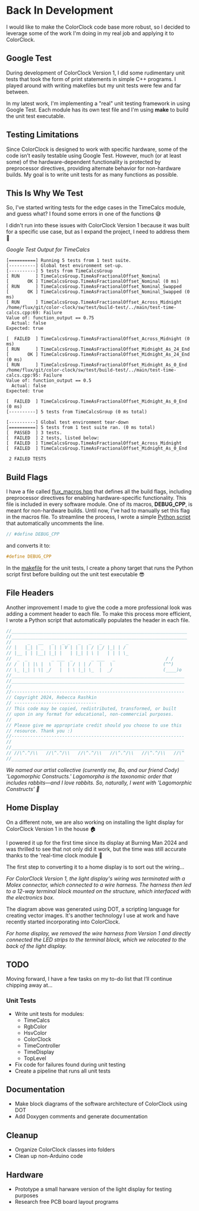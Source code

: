 # Back In Development

I would like to make the ColorClock code base more robust, so I
decided to leverage some of the work I'm doing in my real job and
applying it to ColorClock.

## Google Test

During development of ColorClock Version 1, I did some rudimentary
unit tests that took the form of print statements in simple C++
programs. I played around with writing makefiles but my unit tests were
few and far between.

In my latest work, I'm implementing a "real" unit testing framework in
using Google Test. Each module has its own test file and I'm using
**make** to build the unit test executable.

## Testing Limitations

Since ColorClock is designed to work with specific hardware, some of the
code isn’t easily testable using Google Test. However, much (or at least
some) of the hardware-dependent functionality is protected by
preprocessor directives, providing alternate behavior for non-hardware
builds. My goal is to write unit tests for as many functions as
possible.

## This Is Why We Test

So, I’ve started writing tests for the edge cases in the TimeCalcs
module, and guess what? I found some errors in one of the functions 😅

I didn't run into these issues with ColorClock Version 1 because it was
built for a specific use case, but as I expand the project, I need to
address them 😬

*Google Test Output for TimeCalcs*

```googletest
[==========] Running 5 tests from 1 test suite.
[----------] Global test environment set-up.
[----------] 5 tests from TimeCalcsGroup
[ RUN      ] TimeCalcsGroup.TimeAsFractionalOffset_Nominal
[       OK ] TimeCalcsGroup.TimeAsFractionalOffset_Nominal (0 ms)
[ RUN      ] TimeCalcsGroup.TimeAsFractionalOffset_Nominal_Swapped
[       OK ] TimeCalcsGroup.TimeAsFractionalOffset_Nominal_Swapped (0 ms)
[ RUN      ] TimeCalcsGroup.TimeAsFractionalOffset_Across_Midnight
/home/flux/git/color-clock/sw/test/build-test/../main/test-time-calcs.cpp:69: Failure
Value of: function_output == 0.75
  Actual: false
Expected: true

[  FAILED  ] TimeCalcsGroup.TimeAsFractionalOffset_Across_Midnight (0 ms)
[ RUN      ] TimeCalcsGroup.TimeAsFractionalOffset_Midnight_As_24_End
[       OK ] TimeCalcsGroup.TimeAsFractionalOffset_Midnight_As_24_End (0 ms)
[ RUN      ] TimeCalcsGroup.TimeAsFractionalOffset_Midnight_As_0_End
/home/flux/git/color-clock/sw/test/build-test/../main/test-time-calcs.cpp:95: Failure
Value of: function_output == 0.5
  Actual: false
Expected: true

[  FAILED  ] TimeCalcsGroup.TimeAsFractionalOffset_Midnight_As_0_End (0 ms)
[----------] 5 tests from TimeCalcsGroup (0 ms total)

[----------] Global test environment tear-down
[==========] 5 tests from 1 test suite ran. (0 ms total)
[  PASSED  ] 3 tests.
[  FAILED  ] 2 tests, listed below:
[  FAILED  ] TimeCalcsGroup.TimeAsFractionalOffset_Across_Midnight
[  FAILED  ] TimeCalcsGroup.TimeAsFractionalOffset_Midnight_As_0_End

 2 FAILED TESTS
```

## Build Flags

I have a file called [flux_macros.hpp](https://github.com/rebeccajr/color-clock/blob/main/sw/arduino/color-clock-driver/flux-macros.hpp)
that defines all the build flags, including preprocessor directives for
enabling hardware-specific functionality. This file is included in every
software module. One of its macros, **DEBUG_CPP**, is meant for
non-hardware builds. Until now, I’ve had to manually set this flag in
the macros file. To streamline the process, I wrote a simple
[Python script](https://github.com/rebeccajr/color-clock/blob/main/sw/test/build-test/add-debug-macros.py) that automatically uncomments the line.

```cpp
// #define DEBUG_CPP
```

and converts it to:

```cpp
#define DEBUG_CPP
```

In the [makefile](https://github.com/rebeccajr/color-clock/blob/main/sw/test/build-test/Makefile)
for the unit tests, I create a phony target that runs the Python script
first before building out the unit test executable 😎

## File Headers

Another improvement I made to give the code a more professional look was
adding a comment header to each file. To make this process more
efficient, I wrote a Python script that automatically populates the
header in each file.

```cpp
//__________________________________________________________________
//__________________________________________________________________
//      _   __   _   _ _   _   _   _         _
// |   |_| | _  | | | V | | | | / |_/ |_| | /
// |__ | | |__| |_| |   | |_| | \ |   | | | \_
//  _  _         _ ___  _       _ ___   _                   / /
// /  | | |\ |  \   |  | / | | /   |   \                   (^^)
// \_ |_| | \| _/   |  | \ |_| \_  |  _/                   (____)o
//_________________________________________________________________
//_________________________________________________________________
//
//-----------------------------------------------------------------
// Copyright 2024, Rebecca Rashkin
// -------------------------------
// This code may be copied, redistributed, transformed, or built
// upon in any format for educational, non-commercial purposes.
//
// Please give me appropriate credit should you choose to use this
// resource. Thank you :)
//-----------------------------------------------------------------
//
//_________________________________________________________________
// //\^.^/\\   //\^.^/\\   //\^.^/\\   //\^.^/\\   //\^.^/\\   //\^
//_________________________________________________________________
```

*We named our artist collective (currently me, Bo, and our friend Cody)
'Lagomorphic Constructs.' Lagomorpha is the taxonomic order that
includes rabbits—and I love rabbits. So, naturally, I went with
'Lagomorphic Constructs' 🐰*

## Home Display

On a different note, we are also working on installing the light display
for ColorClock Version 1 in the house 🏠

I powered it up for the first time since its display at Burning Man
2024 and was thrilled to see that not only did it work, but
the time was still accurate thanks to the 'real-time clock module 🎉

The first step to converting it to a home display is to sort out the
wiring...

*For ColorClock Version 1, the light display's wiring was terminated
with a Molex connector, which connected to a wire harness. The harness
then led to a 12-way terminal block mounted on the structure, which
interfaced with the electronics box.*

The diagram above was generated using DOT, a scripting language for
creating vector images. It's another technology I use at work and have
recently started incorporating into ColorClock.

*For home display, we removed the wire harness from Version 1 and directly connected the LED strips to the terminal block, which we relocated to the back of the light display.*

## TODO

Moving forward, I have a few tasks on my to-do list that I’ll continue
chipping away at...

### Unit Tests

- Write unit tests for modules:
  - TimeCalcs
  - RgbColor
  - HsvColor
  - ColorClock
  - TimeController
  - TimeDisplay
  - TopLevel
- Fix code for failures found during unit testing
- Create a pipeline that runs all unit tests

## Documentation

- Make block diagrams of the software architecture of ColorClock using
  DOT
- Add Doxygen comments and generate documentation

## Cleanup

- Organize ColorClock classes into folders
- Clean up non-Arduino code

## Hardware

- Prototype a small harware version of the light display for testing
  purposes
- Research free PCB board layout programs
